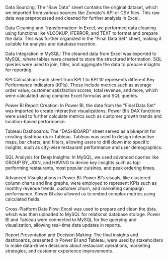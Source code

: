 Data Sourcing: The "Raw Data" sheet contains the original dataset, which we imported from various sources like Zomato's API or CSV files. This raw data was preprocessed and cleaned for further analysis in Excel.

Data Cleaning and Transformation: In Excel, we performed data cleaning using functions like VLOOKUP, IFERROR, and TEXT to format and prepare the data. This was further organized in the "Final Data Set" sheet, making it suitable for analysis and database insertion.

Data Integration in MySQL: The cleaned data from Excel was exported to MySQL, where tables were created to store the structured information. SQL queries were used to join, filter, and aggregate the data to prepare insights for reporting.

KPI Calculation: Each sheet from KPI 1 to KPI 10 represents different Key Performance Indicators (KPIs). These include metrics such as average order value, customer satisfaction scores, total revenue, and more, which were calculated using complex Excel formulas and SQL queries.

Power BI Report Creation: In Power BI, the data from the "Final Data Set" was imported to create interactive visualizations. Power BI’s DAX functions were used to further calculate metrics such as customer growth trends and location-based performance.

Tableau Dashboards: The "DASHBOARD" sheet served as a blueprint for creating dashboards in Tableau. Tableau was used to design interactive maps, bar charts, and filters, allowing users to drill down into specific insights, such as city-wise restaurant performance and user demographics.

SQL Analysis for Deep Insights: In MySQL, we used advanced queries like GROUP BY, JOIN, and HAVING to derive key insights such as top-performing restaurants, most popular cuisines, and peak ordering times.

Advanced Visualizations in Power BI: Power BI’s visuals, like clustered column charts and line graphs, were employed to represent KPIs such as monthly revenue trends, customer churn, and marketing campaign performance. Power BI also allowed us to embed complex metrics using calculated fields.

Cross-Platform Data Flow: Excel was used to prepare and clean the data, which was then uploaded to MySQL for relational database storage. Power BI and Tableau were connected to MySQL for live querying and visualization, allowing real-time data updates in reports.

Report Presentation and Decision Making: The final insights and dashboards, presented in Power BI and Tableau, were used by stakeholders to make data-driven decisions about restaurant operations, marketing strategies, and customer experience improvements.
